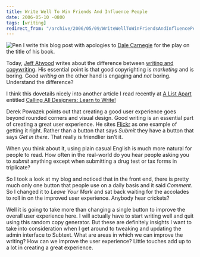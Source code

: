 ```yaml
---
title: Write Well To Win Friends And Influence People
date: 2006-05-10 -0800
tags: [writing]
redirect_from: "/archive/2006/05/09/WriteWellToWinFriendsAndInfluencePeople.aspx/"
---
```


![Pen](https://haacked.com/images/FountainPen.jpg) I write this blog post
with apologies to [Dale
Carnegie](http://en.wikipedia.org/wiki/Dale_Carnegie "Dale Carnegie")
for the play on the title of his book.

Today, [Jeff Atwood](http://www.codinghorror.com/blog/ "CodingHorror")
writes about the difference between [writing and
copywriting](http://www.codinghorror.com/blog/archives/000585.html "Power, Influnce, and Copyrwriting").
His essential point is that good copyrighting is *marketing* and is
boring. Good *writing* on the other hand is engaging and *not* boring.
Understand the difference?

I think this dovetails nicely into another article I read recently at [A
List Apart](http://www.alistapart.com/ "Great site for web design")
entitled [Calling All Designers: Learn to
Write!](http://www.alistapart.com/articles/learntowrite "Article on writing")

Derek Powazek points out that creating a good user experience goes
beyond rounded corners and visual design. Good writing is an essential
part of creating a great user experience. He sites
[Flickr](http://flickr.com/ "Flickr Photo Sharing") as one example of
getting it right. Rather than a button that says *Submit* they have a
button that says *Get in there*. That really is friendlier isn’t it.

When you think about it, using plain casual English is much more natural
for people to read. How often in the real-world do you hear people
asking you to *submit* anything except when submitting a drug test or
tax forms in triplicate?

So I took a look at my blog and noticed that in the front end, there is
pretty much only one button that people use on a daily basis and it said
*Comment*. So I changed it to *Leave Your Mark* and sat back waiting for
the accolades to roll in on the improved user experience. Anybody hear
crickets?

Well it is going to take more than changing a single button to improve
the overall user experience here. I will actually have to start writing
well and quit using this random copy generator. But these are definitely
insights I want to take into consideration when I get around to tweaking
and updating the admin interface to
Subtext. What
are areas in which we can improve the writing? How can we improve the
user experience? Little touches add up to a lot in creating a great
experience.

